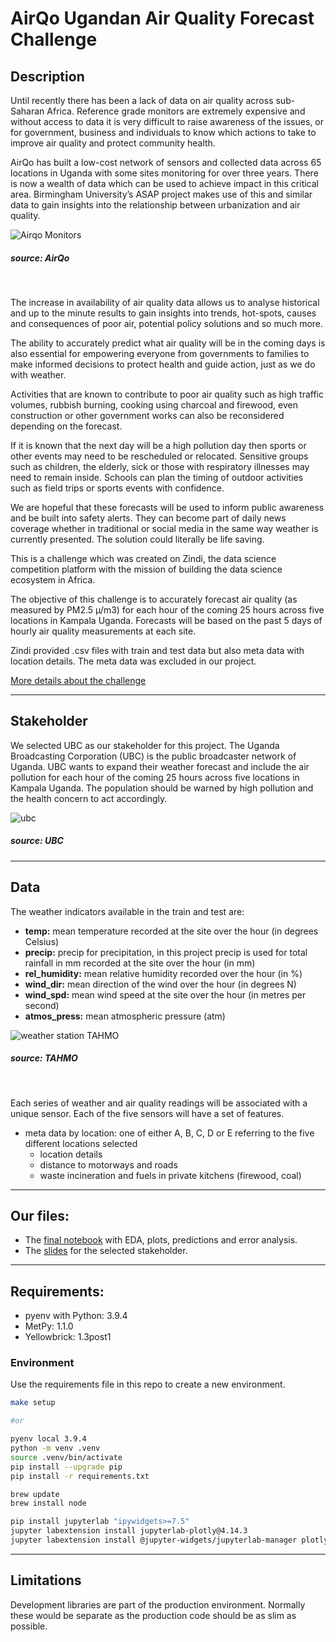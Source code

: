 # __AirQo Ugandan Air Quality Forecast Challenge__
## __Description__
Until recently there has been a lack of data on air quality across sub-Saharan Africa. Reference grade monitors are extremely expensive and without access to data it is very difficult to raise awareness of the issues, or for government, business and individuals to know which actions to take to improve air quality and protect community health.

AirQo has built a low-cost network of sensors and collected data across 65 locations in Uganda with some sites monitoring for over three years. There is now a wealth of data which can be used to achieve impact in this critical area. Birmingham University’s ASAP project makes use of this and similar data to gain insights into the relationship between urbanization and air quality.

![Airqo Monitors](images/airqo_monitor.jpg)
##### source: AirQo

<br />

The increase in availability of air quality data allows us to analyse historical and up to the minute results to gain insights into trends, hot-spots, causes and consequences of poor air, potential policy solutions and so much more.

The ability to accurately predict what air quality will be in the coming days is also essential for empowering everyone from governments to families to make informed decisions to protect health and guide action, just as we do with weather.

Activities that are known to contribute to poor air quality such as high traffic volumes, rubbish burning, cooking using charcoal and firewood, even construction or other government works can also be reconsidered depending on the forecast.

If it is known that the next day will be a high pollution day then sports or other events may need to be rescheduled or relocated. Sensitive groups such as children, the elderly, sick or those with respiratory illnesses may need to remain inside. Schools can plan the timing of outdoor activities such as field trips or sports events with confidence.

We are hopeful that these forecasts will be used to inform public awareness and be built into safety alerts. They can become part of daily news coverage whether in traditional or social media in the same way weather is currently presented. The solution could literally be life saving.

This is a challenge which was created on Zindi, the data science competition platform with the mission of building the data science ecosystem in Africa.

The objective of this challenge is to accurately forecast air quality (as measured by PM2.5 µ/m3) for each hour of the coming 25 hours across five locations in Kampala Uganda. Forecasts will be based on the past 5 days of hourly air quality measurements at each site.

Zindi provided .csv files with train and test data but also meta data with location details. The meta data was excluded in our project.

[More details about the challenge](https://zindi.africa/competitions/airqo-ugandan-air-quality-forecast-challenge)

---

## __Stakeholder__
We selected UBC as our stakeholder for this project. The Uganda Broadcasting Corporation (UBC) is the public broadcaster network of Uganda. 
UBC wants to expand their weather forecast and include the air pollution for each hour of the coming 25 hours across five locations in Kampala Uganda. The population should be warned by high pollution and the health concern to act accordingly.

![ubc](images/UBC_weatherTV.jpg)
##### source: UBC

---

## __Data__
The weather indicators available in the train and test are:

* __temp:__ mean temperature recorded at the site over the hour (in degrees Celsius)
* __precip:__ precip for precipitation, in this project precip is used for total rainfall in mm recorded at the site over the hour (in mm)
* __rel_humidity:__ mean relative humidity recorded over the hour (in %)
* __wind_dir:__ mean direction of the wind over the hour (in degrees N)
* __wind_spd:__ mean wind speed at the site over the hour (in metres per second)
* __atmos_press:__ mean atmospheric pressure (atm)

![weather station TAHMO](images/TAHMO_Weather_Station.jpg)
##### source: TAHMO

<br />

Each series of weather and air quality readings will be associated with a unique sensor. Each of the five sensors will have a set of features.

* meta data by location: one of either A, B, C, D or E referring to the five different locations selected
    * location details 
    * distance to motorways and roads
    * waste incineration and fuels in private kitchens (firewood, coal)

---

## __Our files:__

* The [final notebook](hhttps://github.com/IronMan2483/Projects/blob/main/Project_2/notebook/Air_quality_Uganda_final.ipynb) with EDA, plots, predictions and error analysis.
* The [slides](https://github.com/Project%202_%20ML-Uganda_Team%20RPK.pdf) for the selected stakeholder.

---
## __Requirements:__

- pyenv with Python: 3.9.4
- MetPy: 1.1.0
- Yellowbrick: 1.3post1


### __Environment__

Use the requirements file in this repo to create a new environment.

```BASH
make setup 

#or 

pyenv local 3.9.4
python -m venv .venv
source .venv/bin/activate
pip install --upgrade pip
pip install -r requirements.txt

brew update
brew install node

pip install jupyterlab "ipywidgets>=7.5"
jupyter labextension install jupyterlab-plotly@4.14.3
jupyter labextension install @jupyter-widgets/jupyterlab-manager plotlywidget@4.14.3
````


---

## __Limitations__

Development libraries are part of the production environment. Normally these would be separate as the production code should be as slim as possible.
